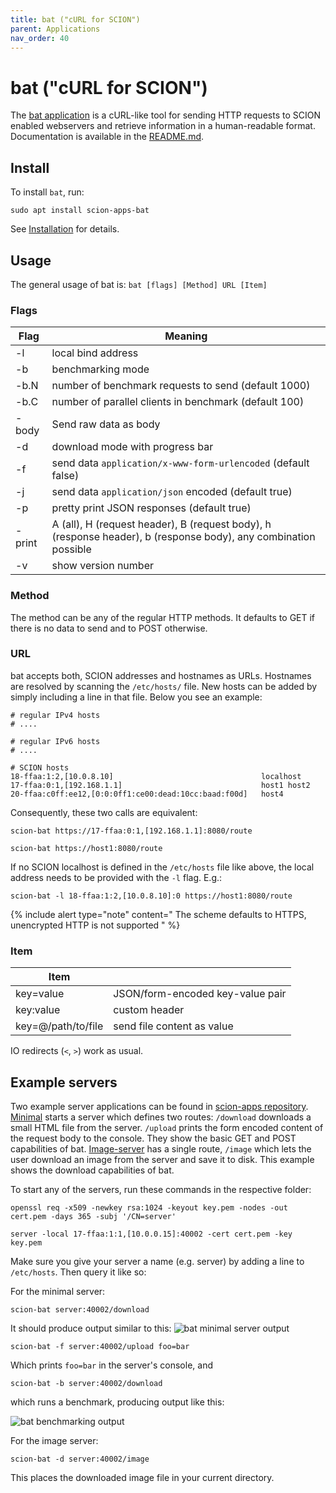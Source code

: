 ```yaml
---
title: bat ("cURL for SCION")
parent: Applications
nav_order: 40
---
```


# bat ("cURL for SCION")

The [bat application](https://github.com/netsec-ethz/scion-apps/) is a cURL-like tool for sending HTTP requests to SCION enabled webservers and retrieve information in a human-readable format. Documentation is available in the [README.md](https://github.com/netsec-ethz/scion-apps/blob/master/bat/README.md).

## Install

To install `bat`, run:
```shell
sudo apt install scion-apps-bat
```
See [Installation](../install/pkg.html#applications) for details.

## Usage

The general usage of bat is: `bat [flags] [Method] URL [Item]`

### Flags

| Flag   | Meaning                                                                                                         |
| ------ | --------------------------------------------------------------------------------------------------------------- |
| -l     | local bind address                                                                                              |
| -b     | benchmarking mode                                                                                               |
| -b.N   | number of benchmark requests to send (default 1000)                                                             |
| -b.C   | number of parallel clients in benchmark (default 100)                                                           |
| -body  | Send raw data as body                                                                                           |
| -d     | download mode with progress bar                                                                                 |
| -f     | send data `application/x-www-form-urlencoded` (default false)                                                   |
| -j     | send data `application/json` encoded (default true)                                                             |
| -p     | pretty print JSON responses (default true)                                                                      |
| -print | A (all), H (request header), B (request body), h (response header), b (response body), any combination possible |
| -v     | show version number                                                                                             |

### Method

The method can be any of the regular HTTP methods. It defaults to GET if there is no data to send and to POST otherwise.

### URL

bat accepts both, SCION addresses and hostnames as URLs. Hostnames are resolved by scanning the `/etc/hosts/` file. New hosts can be added by simply including a line in that file.
Below you see an example:

```
# regular IPv4 hosts
# ....

# regular IPv6 hosts
# ....

# SCION hosts
18-ffaa:1:2,[10.0.8.10]	                                localhost
17-ffaa:0:1,[192.168.1.1]                               host1 host2
20-ffaa:c0ff:ee12,[0:0:0ff1:ce00:dead:10cc:baad:f00d]   host4
```

Consequently, these two calls are equivalent:

```
scion-bat https://17-ffaa:0:1,[192.168.1.1]:8080/route
```
```
scion-bat https://host1:8080/route
```


If no SCION localhost is defined in the `/etc/hosts` file like above, the local address needs to
be provided with the `-l` flag. E.g.:
```
scion-bat -l 18-ffaa:1:2,[10.0.8.10]:0 https://host1:8080/route
```

{% include alert type="note" content="
The scheme defaults to HTTPS, unencrypted HTTP is not supported
" %}

### Item

| Item               |                                  |
| ------------------ | -------------------------------- |
| key=value          | JSON/form-encoded key-value pair |
| key:value          | custom header                    |
| key=@/path/to/file | send file content as value       |

IO redirects (`<`, `>`) work as usual.

[//]: # (TODO Example servers below still built from sources. Come up with some ideas for servers to deploy in infrastructure.)

## Example servers

Two example server applications can be found in [scion-apps repository](https://github.com/netsec-ethz/scion-apps/tree/master/lib/shttp/examples).
[Minimal](https://github.com/netsec-ethz/scion-apps/tree/master/lib/shttp/examples/minimal) starts a server which defines two routes: `/download` downloads a small HTML file from the server. `/upload` prints the form encoded content of the request body to the console. They show the basic GET and POST capabilities of bat.
[Image-server](https://github.com/netsec-ethz/scion-apps/tree/master/lib/shttp/examples/image_server) has a single route, `/image` which lets the user download an image from the server and save it to disk. This example shows the download capabilities of bat.

To start any of the servers, run these commands in the respective folder:

```
openssl req -x509 -newkey rsa:1024 -keyout key.pem -nodes -out cert.pem -days 365 -subj '/CN=server'
```
```
server -local 17-ffaa:1:1,[10.0.0.15]:40002 -cert cert.pem -key key.pem
```

Make sure you give your server a name (e.g. server) by adding a line to `/etc/hosts`.
Then query it like so:


For the minimal server:

```
scion-bat server:40002/download
```

It should produce output similar to this:
![bat minimal server output](../images/bat_output.png)

```
scion-bat -f server:40002/upload foo=bar
```

Which prints `foo=bar` in the server's console, and

```
scion-bat -b server:40002/download
```

which runs a benchmark, producing output like this:

![bat benchmarking output](../images/bat_bench_output.png)


For the image server:

```
scion-bat -d server:40002/image
```

This places the downloaded image file in your current directory.

